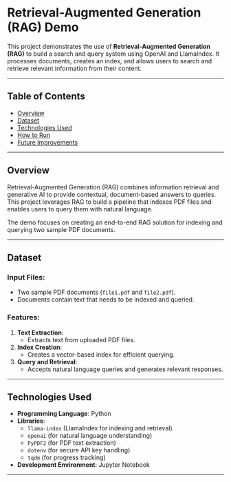 # Retrieval-Augmented Generation (RAG) Demo

This project demonstrates the use of **Retrieval-Augmented Generation (RAG)** to build a search and query system using OpenAI and LlamaIndex. It processes documents, creates an index, and allows users to search and retrieve relevant information from their content.

---

## Table of Contents

- [Overview](#overview)
- [Dataset](#dataset)
- [Technologies Used](#technologies-used)
- [How to Run](#how-to-run)
- [Future Improvements](#future-improvements)

---

## Overview

Retrieval-Augmented Generation (RAG) combines information retrieval and generative AI to provide contextual, document-based answers to queries. This project leverages RAG to build a pipeline that indexes PDF files and enables users to query them with natural language.

The demo focuses on creating an end-to-end RAG solution for indexing and querying two sample PDF documents.

---

## Dataset

### Input Files:
- Two sample PDF documents (`file1.pdf` and `file2.pdf`).
- Documents contain text that needs to be indexed and queried.

### Features:
1. **Text Extraction**:
   - Extracts text from uploaded PDF files.
2. **Index Creation**:
   - Creates a vector-based index for efficient querying.
3. **Query and Retrieval**:
   - Accepts natural language queries and generates relevant responses.

---

## Technologies Used

- **Programming Language**: Python
- **Libraries**:
  - `llama-index` (LlamaIndex for indexing and retrieval)
  - `openai` (for natural language understanding)
  - `PyPDF2` (for PDF text extraction)
  - `dotenv` (for secure API key handling)
  - `tqdm` (for progress tracking)
- **Development Environment**: Jupyter Notebook


---
